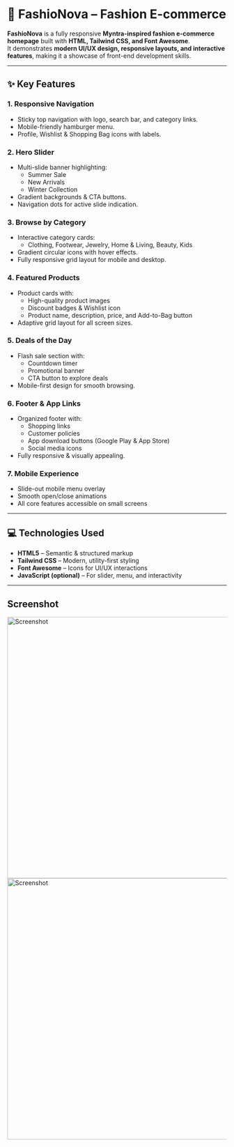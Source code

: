 # 🚀 FashioNova – Fashion E-commerce 

**FashioNova** is a fully responsive **Myntra-inspired fashion e-commerce homepage** built with **HTML, Tailwind CSS, and Font Awesome**.  
It demonstrates **modern UI/UX design, responsive layouts, and interactive features**, making it a showcase of front-end development skills.

---

## ✨ Key Features

### **1. Responsive Navigation**
- Sticky top navigation with logo, search bar, and category links.
- Mobile-friendly hamburger menu.
- Profile, Wishlist & Shopping Bag icons with labels.

### **2. Hero Slider**
- Multi-slide banner highlighting:
  - Summer Sale
  - New Arrivals
  - Winter Collection
- Gradient backgrounds & CTA buttons.
- Navigation dots for active slide indication.

### **3. Browse by Category**
- Interactive category cards:
  - Clothing, Footwear, Jewelry, Home & Living, Beauty, Kids
- Gradient circular icons with hover effects.
- Fully responsive grid layout for mobile and desktop.

### **4. Featured Products**
- Product cards with:
  - High-quality product images
  - Discount badges & Wishlist icon
  - Product name, description, price, and Add-to-Bag button
- Adaptive grid layout for all screen sizes.

### **5. Deals of the Day**
- Flash sale section with:
  - Countdown timer
  - Promotional banner
  - CTA button to explore deals
- Mobile-first design for smooth browsing.

### **6. Footer & App Links**
- Organized footer with:
  - Shopping links
  - Customer policies
  - App download buttons (Google Play & App Store)
  - Social media icons
- Fully responsive & visually appealing.

### **7. Mobile Experience**
- Slide-out mobile menu overlay
- Smooth open/close animations
- All core features accessible on small screens

---

## 💻 Technologies Used
- **HTML5** – Semantic & structured markup  
- **Tailwind CSS** – Modern, utility-first styling  
- **Font Awesome** – Icons for UI/UX interactions  
- **JavaScript (optional)** – For slider, menu, and interactivity  

---

## Screenshot
<img src="https://github.com/user-attachments/assets/765e5d9e-8e3e-426a-b263-562eebc401e5" width="600" alt="Screenshot" />


<img src="https://github.com/user-attachments/assets/6f8f4245-dbb1-41f9-bf0b-b5618d940202" width="600" alt="Screenshot" />



